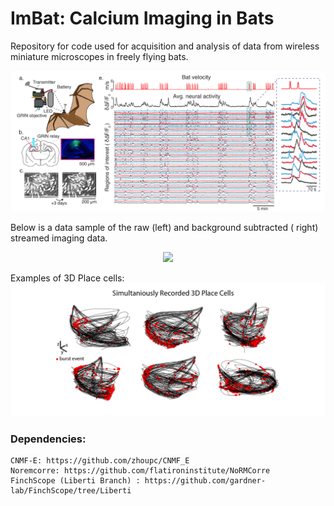 # ImBat: Calcium Imaging in Bats
Repository for code used for acquisition and analysis of data from wireless miniature microscopes in freely flying bats.

![ScreenShot](images/Wireless_Bat03.png)

Below is a data sample of the raw (left) and background subtracted ( right) streamed imaging data.

<p align="center" width="100%">
    <img width="75%" src="https://github.com/gardner-lab/FinchScope/blob/master/FinchScope/SupplimentalVideo01.gif">
</p>

Examples of 3D Place cells:
![ScreenShot](images/PlaceCells-01.png)





### Dependencies:
    CNMF-E: https://github.com/zhoupc/CNMF_E
    Noremcorre: https://github.com/flatironinstitute/NoRMCorre
    FinchScope (Liberti Branch) : https://github.com/gardner-lab/FinchScope/tree/Liberti
